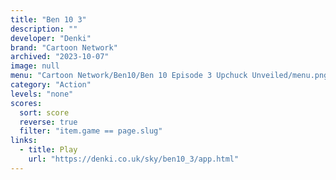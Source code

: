 ```yaml
---
title: "Ben 10 3"
description: ""
developer: "Denki"
brand: "Cartoon Network"
archived: "2023-10-07"
image: null
menu: "Cartoon Network/Ben10/Ben 10 Episode 3 Upchuck Unveiled/menu.png"
category: "Action"
levels: "none"
scores:
  sort: score
  reverse: true
  filter: "item.game == page.slug"
links:
  - title: Play
    url: "https://denki.co.uk/sky/ben10_3/app.html"
---
```

